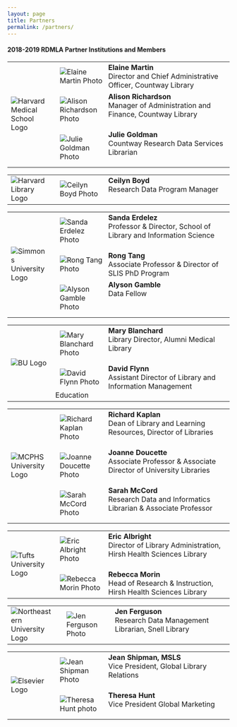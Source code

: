 ```yaml
---
layout: page
title: Partners
permalink: /partners/
---
```

#### 2018-2019 RDMLA Partner Institutions and Members
 
<table>
  <tr><td rowspan="3" width="20%"><img src="/home/images/HMS.png" alt="Harvard Medical School Logo"></td>
    <td><div style="width:100px;float:left;margin:10px"><img src="/home/images/Elaine-Martin.jpg" alt="Elaine Martin Photo"></div><div><b>Elaine Martin</b><br> Director and Chief Administrative Officer, Countway Library</div></td></tr>
    <tr><td><div style="width:100px;float:left;margin:10px"><img src="/home/images/Richardson-headshot.png" alt="Alison Richardson Photo"></div><div><b>Alison Richardson</b><br> Manager of Administration and Finance, Countway Library</div></td></tr>
<tr><td><div style="width:100px;float:left;margin:10px"><img src="/home/images/julie-goldman.jpg" alt="Julie Goldman Photo"></div><div><b>Julie Goldman</b><br> Countway Research Data Services Librarian</div></td></tr>
  </table>
  
<table>
  <tr><td rowspan="3" width="20%"><img src="/home/images/harvard-library.png" alt="Harvard Library Logo"></td>
    <td><div style="width:100px;float:left;margin:10px"><img src="/home/images/ceilyn-boyd.jpg" alt="Ceilyn Boyd Photo"></div><div><b>Ceilyn Boyd</b><br> Research Data Program Manager</div></td></tr>
  </table>
  
<table>
  <tr><td rowspan="3" width="20%"><img src="/home/images/simmons-college.png" alt="Simmons University Logo"></td>
    <td><div style="width:100px;float:left;margin:10px"><img src="/home/images/Sanda-Erdelez.jpg" alt="Sanda Erdelez Photo"></div><div><b>Sanda Erdelez</b><br> Professor & Director, School of Library and Information Science</div></td></tr>
  <tr><td><div style="width:100px;float:left;margin:10px"><img src="/home/images/Rong-Tang.jpg" alt="Rong Tang Photo"></div><div><b>Rong Tang</b><br> Associate Professor & Director of SLIS PhD Program</div></td></tr>
  <tr><td><div style="width:100px;float:left;margin:10px"><img src="/home/images/Alyson-Gamble.png" alt="Alyson Gamble Photo"></div><div><b>Alyson Gamble</b><br> Data Fellow</div></td></tr>
  </table>

<table>
  <tr><td rowspan="3" width="20%"><img src="/home/images/boston-university.png" alt="BU Logo"></td>
    <td><div style="width:100px;float:left;margin:10px"><img src="/home/images/Blanchard-Mary.jpg" alt="Mary Blanchard Photo"></div><div><b>Mary Blanchard</b><br> Library Director, Alumni Medical Library</div></td></tr>
  <tr><td><div style="width:100px;float:left;margin:10px"><img src="/home/images/Flynn-David.jpg" alt="David Flynn Photo"></div><div><b>David Flynn</b><br> Assistant Director of Library and Information Management Education</div></td></tr>
  </table>
  
  <table>
  <tr><td rowspan="3" width="20%"><img src="/home/images/MCPHS.png" alt="MCPHS University Logo"></td>
    <td><div style="width:100px;float:left;margin:10px"><img src="/home/images/Rich-Kaplan.jpg" alt="Richard Kaplan Photo"></div><div><b>Richard Kaplan</b><br> Dean of Library and Learning Resources, Director of Libraries</div></td></tr>
  <tr><td><div style="width:100px;float:left;margin:10px"><img src="/home/images/Joanne-Doucette.jpeg" alt="Joanne Doucette Photo"></div><div><b>Joanne Doucette</b><br> Associate Professor & Associate Director of University Libraries</div></td></tr>
  <tr><td><div style="width:100px;float:left;margin:10px"><img src="/home/images/Mccord-Sarah.jpg" alt="Sarah McCord Photo"></div><div><b>Sarah McCord</b><br> Research Data and Informatics Librarian & Associate Professor</div></td></tr>
  </table>

  <table>
  <tr><td rowspan="3" width="20%"><img src="/home/images/Tufts-University.jpg" alt="Tufts University Logo"></td>
    <td><div style="width:100px;float:left;margin:10px"><img src="/home/images/Eric-Albright.jpg" alt="Eric Albright Photo"></div><div><b>Eric Albright</b><br> Director of Library Administration, Hirsh Health Sciences Library</div></td></tr>
   <tr><td><div style="width:100px;float:left;margin:10px"><img src="/home/images/rebecca-morin.jpg" alt="Rebecca Morin Photo"></div><div><b>Rebecca Morin</b><br> Head of Research & Instruction, Hirsh Health Sciences Library</div></td></tr>
  </table>
  
  <table>
  <tr><td rowspan="3" width="20%"><img src="/home/images/neulogo.png" alt="Northeastern University Logo"></td>
    <td><div style="width:100px;float:left;margin:10px"><img src="/home/images/ferguson-jen.png" alt="Jen Ferguson Photo"></div><div><b>Jen Ferguson</b><br> Research Data Management Librarian, Snell Library</div></td></tr>
  </table>
  
  <table>
  <tr><td rowspan="3" width="20%"><img src="/home/images/Elsevier.png" alt="Elsevier Logo"></td>
    <td><div style="width:100px;float:left;margin:10px"><img src="/home/images/Jean-Shipman.jpg" alt="Jean Shipman Photo"></div><div><b>Jean Shipman, MSLS</b><br> Vice President, Global Library Relations</div></td></tr>
  <tr><td><div style="width:100px;float:left;margin:10px"><img src="/home/images/Theresa-Hunt.jpeg" alt="Theresa Hunt photo"></div><div><b>Theresa Hunt</b><br> Vice President Global Marketing</div></td></tr>
  </table>
